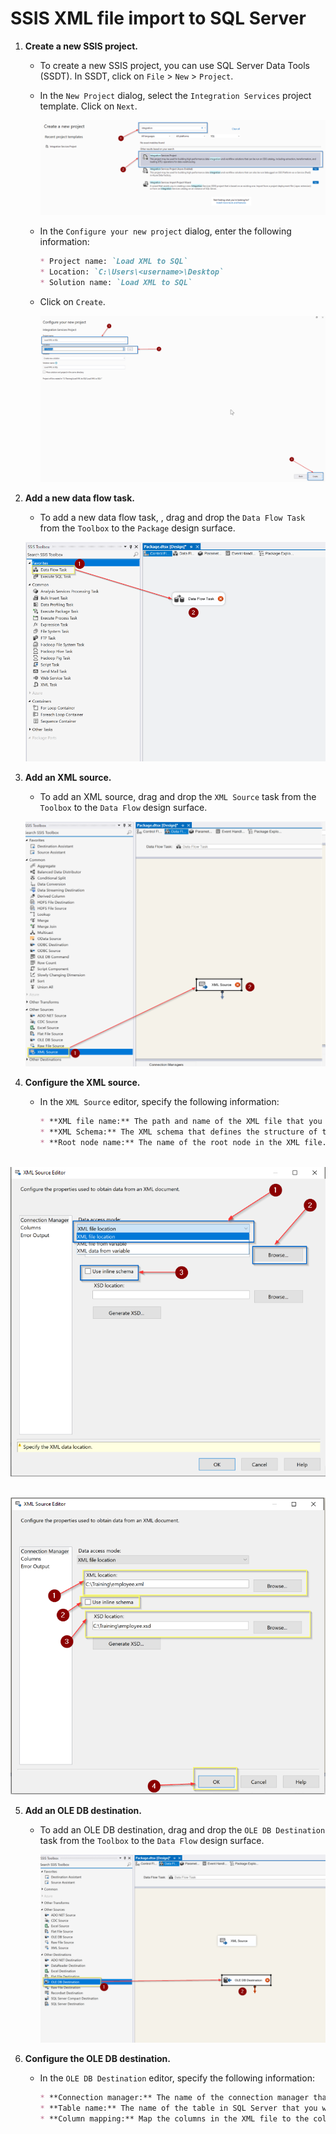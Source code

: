 # 	SSIS XML file import to SQL Server

1. **Create a new SSIS project.**

   * To create a new SSIS project, you can use SQL Server Data Tools (SSDT). In SSDT, click on `File` > `New` > `Project`. 

   * In the `New Project` dialog, select the `Integration Services` project template. Click on `Next`. 

     ![](images/create_integration_project.png "Create New Project")

   * In the `Configure your new project` dialog, enter the following information:

     ```markdown
     * Project name: `Load XML to SQL`
     * Location: `C:\Users\<username>\Desktop`
     * Solution name: `Load XML to SQL`
     
     ```

   * Click on `Create`.

     ![](images/project_creation.png)

2. **Add a new data flow task.**

   *  To add a new data flow task, , drag and drop the `Data Flow Task` from the `Toolbox` to the `Package` design surface.

     ![](images/data_flow_task.png)

3. **Add an XML source.**

   *  To add an XML source, drag and drop the `XML Source` task from the `Toolbox` to the `Data Flow` design surface.

     ![](images/xml_source.png)

4. **Configure the XML source.**

   * In the `XML Source` editor, specify the following information:

     ```markdown
     * **XML file name:** The path and name of the XML file that you want to load.
     * **XML Schema:** The XML schema that defines the structure of the XML file.
     * **Root node name:** The name of the root node in the XML file.
     
     ```

​		      							![](images/xml_source_configuration.png)

​									      ![](images/xml_source_configuration_final.png)

5. **Add an OLE DB destination.**

   * To add an OLE DB destination, drag and drop the `OLE DB Destination` task from the `Toolbox` to the `Data Flow` design surface.

     ![](images/oledb_destination.png)

6. **Configure the OLE DB destination.**

   * In the `OLE DB Destination` editor, specify the following information:

     ```markdown
     * **Connection manager:** The name of the connection manager that you want to use to connect to SQL Server.
     * **Table name:** The name of the table in SQL Server that you want to load the data into.
     * **Column mapping:** Map the columns in the XML file to the columns in the SQL table.
     ```

     
